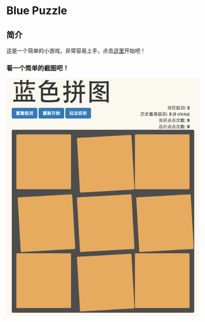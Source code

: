 # Blue Puzzle

## 简介
这是一个简单的小游戏，非常容易上手，点击[这里](http://floatsyi.com/blue_puzzle/)开始吧！

### 看一个简单的截图吧！

![image](raw/puzzle_preview.png)
